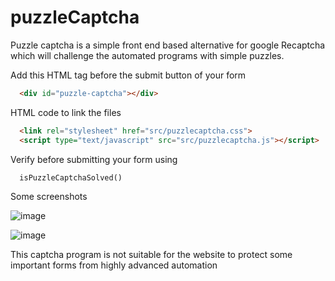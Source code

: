 # puzzleCaptcha

Puzzle captcha is a simple front end based alternative for google Recaptcha which will challenge the automated programs with simple puzzles.

Add this HTML tag before the submit button of your form
```HTML
  <div id="puzzle-captcha"></div>
```

HTML code to link the files
```HTML
  <link rel="stylesheet" href="src/puzzlecaptcha.css">
  <script type="text/javascript" src="src/puzzlecaptcha.js"></script>
```

Verify before submitting your form using
```JS
  isPuzzleCaptchaSolved()
```

Some screenshots

![image](https://user-images.githubusercontent.com/46297277/161434957-6cade10e-b337-461a-bff8-8051555c34e4.png)

![image](https://user-images.githubusercontent.com/46297277/161434974-cec4f24a-ad7e-43c7-9f01-c88a5eefa952.png)


This captcha program is not suitable for the website to protect some important forms from highly advanced automation 

